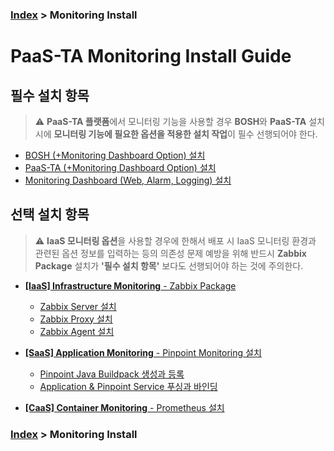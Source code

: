 ### [Index](https://github.com/PaaS-TA/Guide) > Monitoring Install


# PaaS-TA Monitoring Install Guide


## 필수 설치 항목
> ⚠️ **PaaS-TA 플랫폼**에서 모니터링 기능을 사용할 경우 **BOSH**와 **PaaS-TA** 설치 시에 **모니터링 기능에 필요한 옵션을 적용한 설치 작업**이 필수 선행되어야 한다.

- [BOSH (+Monitoring Dashboard Option) 설치](PAAS-TA_BOSH2_MONITORING_INSTALL_GUIDE.md)
- [PaaS-TA (+Monitoring Dashboard Option) 설치](PAAS-TA_CORE_MONITORING_INSTALL_GUIDE.md)
- [Monitoring Dashboard (Web, Alarm, Logging) 설치](PAAS-TA_MONITORING_MONITORING_DASHBOARD_INSTALL.md)


## 선택 설치 항목
> ⚠️ **IaaS 모니터링 옵션**을 사용할 경우에 한해서 배포 시 IaaS 모니터링 환경과 관련된 옵션 정보를 입력하는 등의 의존성 문제 예방을 위해 반드시 **Zabbix Package** 설치가 **'필수 설치 항목'** 보다도 선행되어야 하는 것에 주의한다.

+ [**[IaaS] Infrastructure Monitoring** - Zabbix Package]()
  + [Zabbix Server 설치](PAAS-TA_MONITORING_ZABBIX-SERVER_INSTALL.md)
  + [Zabbix Proxy 설치](PAAS-TA_MONITORING_ZABBIX-PROXY_INSTALL.md)
  + [Zabbix Agent 설치](PAAS-TA_MONITORING_ZABBIX-AGENT_INSTALL.md)

+ [**[SaaS] Application Monitoring** - Pinpoint Monitoring 설치](PAAS-TA_MONITORING_PINPOINT_MONITORING_INSTALL.md)
  + [Pinpoint Java Buildpack 생성과 등록](PAAS-TA_MONITORING_PINPOINT_JAVA_BUILDPACK_CREATING_AND_UPLOADING.md)
  + [Application & Pinpoint Service 푸싱과 바인딩](PAAS-TA_MONITORING_PINPOINT_APPLICATION_PUSHING_AND_BINDING.md)

- [**[CaaS] Container Monitoring** - Prometheus 설치](PAAS-TA_MONITORING_CONTAINER_SERVICE_INSTALL.md)


### [Index](https://github.com/PaaS-TA/Guide) > Monitoring Install
